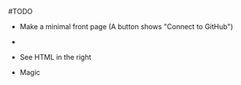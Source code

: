 #TODO

  - Make a minimal front page (A button shows "Connect to GitHub")
  - 

  - See HTML in the right
  - Magic
